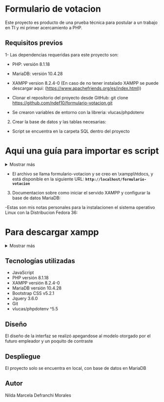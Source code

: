 # **Formulario de votacion**

Este proyecto es producto de una prueba técnica para postular a un trabajo en TI y mi primer acercamiento a PHP. 

## **Requisitos previos**

1- Las dependencias requeridas para este proyecto son:

- PHP: versión 8.1.18 

- MariaDB: versión 10.4.28

- XAMPP version 8.2.4-0 (En caso de no tener instalado XAMPP se puede descargar aqui: (https://www.apachefriends.org/es/index.html))

- Clonar el repositorio del proyecto desde GitHub: git clone https://github.com/ndef10/formulario-votacion.git

- Se crearon variables de entorno con la libreria: vlucas/phpdotenv


2. Crear la base de datos y las tablas necesarias:

- Script se encuentra en la carpeta SQL dentro del proyecto

# Aqui una guía para importar es script

<details>
<summary>Mostrar más</summary>

Para importar un script SQL en una base de datos MariaDB, puedes seguir los siguientes pasos:

Asegúrate de tener instalado el sistema de gestión de base de datos MariaDB y de haber iniciado el servidor.

Abre una terminal o línea de comandos y accede al directorio donde se encuentra el archivo SQL que deseas importar.

Utiliza el comando mysql seguido de los parámetros necesarios para conectarte a la base de datos. Por ejemplo, si estás trabajando en localhost con el usuario "root" y sin contraseña, el comando sería:

css
Copy code
mysql -u root -p
Si tienes una contraseña configurada para el usuario "root", se te solicitará ingresarla después de ejecutar el comando.

Una vez que estés conectado a la base de datos, puedes importar el script SQL utilizando el comando source seguido de la ruta completa del archivo SQL. Por ejemplo:

bash
Copy code
source /ruta/al/archivo.sql
Asegúrate de reemplazar /ruta/al/archivo.sql con la ruta correcta hacia tu archivo SQL.

El comando source ejecutará el script SQL y comenzará a importar las instrucciones y datos en la base de datos. Dependiendo del tamaño del archivo y la cantidad de instrucciones, esto puede llevar algún tiempo.

Una vez que el proceso de importación haya finalizado, recibirás un mensaje indicando que se ha importado correctamente.

Es importante tener en cuenta que al importar un script SQL, este puede contener instrucciones para crear tablas, insertar datos, definir relaciones y realizar otras operaciones relacionadas con la base de datos. Asegúrate de que el script SQL sea compatible con la versión de MariaDB que estás utilizando y que estés importando en la base de datos correcta.

Recuerda que es recomendable realizar una copia de seguridad de tu base de datos antes de realizar cualquier importación o modificación importante.

</details>

- El archivo se llama formulario-votacion y se creo en \xampp\htdocs, y está disponible en la siguiente URL: **`http://localhost/formulario-votacion`** 

3. Documentacion sobre como iniciar el servido XAMPP y configurar la base de datos MariaDB:

-Estas son mis notas personales para la instalacionen el sistema operativo Linux con la Distribucion Fedora 36:

# Para descargar xampp

<details>
<summary>Mostrar más</summary>

[Download XAMPP](https://www.apachefriends.org/download.html)

En terminal ir a Download con este comando: **cd Download**

listamos, para ver lo descargado con **ls**

ponemos el siguiente comando: **sudo chmod +x ./xampp-linux-x64-8.2.4-0-installer.run**

pedira clave root (el pc)

luego ejecutamos sudo **./xampp-linux-x64-8.2.4-0-installer.run**

y se abrira una ventana donde solo debemos dar siguiente hasta terminar y cerrar

# Los archivos descargados se guardan en: **cd /opt/lampp**

y al listar con **ls** podemos acceder a la carpeta **htdocs** aqui es donde se crearan los proyectos en php

# para ejecutar la interfaz grafica se debe usar el sgte. comando: **sudo ./manager-linux-x64.run**

en la interfaz grafica, pichar en **Manage Servers, start all** y se tiene que poner **verde** las tres pelotitas, si la ultima no se pone roja, es que falta instalar lib y se hace con este comando: 

**sudo dnf install libnsl** (ya lo  instale)

para probar que xampp funciona, ir al navegador y poner la siguiente URL: 

http://localhost/dashboard/



en le link que dice **phpMyAdmin** es donde se trabaja normalmente y debe estar ok 

para poder crear carpetas aca hay que hacer la siguiente configuracion:

- **sudo chown -R Marce:Marce /opt/lampp/htdocs**
- para saber cual es nuestro usuario se usa; **whoami** 
- y para ver los grupos: **groups Marce**
- para crear un archivo: **touch hola.html**
- para editar el archivo: **nano hola.html** y adentro se puede escribir y grabar normalmente
- para ver lo editado en el navegador , voy a [localhost/hola.html](http://localhost/hola.html)
- con **dolphin .** voy a la interfaz grafica para crear archivos

en pampp, si voy a bin con cd bin puedo ver toda la lineas de comando y desde aca al poner el comando: **./php —version** obtengo la version que tengo instalada de php, para poder verla desde el inicio: 

- **sudo nano /etc/profile**

no tocar nada y bajar al final donde pondremos lo siguiente:

- **export PATH=”$PATH:/opt/lampp/bin”**

luego al ir al inicio de la terminal poner: source /etc/profile

y abajo poner: php —version podemos ver la version de php desde aca y termina la configuracion quedando en forma global
s
</details>

## **Tecnologías utilizadas**

- JavaScript
- PHP versión 8.1.18
- XAMPP versión 8.2.4-0
- MariaDB versión 10.4.28
- Bootstrap CSS v5.2.1
- Jquery 3.6.0 
- Git
- vlucas/phpdotenv ^5.5

## **Diseño**

El diseño de la interfaz se realizó apegandose al modelo otorgado por el futuro empleador y un poquito de contraste


## **Despliegue**

El proyecto solo se encuentra en local, con base de datos en MariaDB

## **Autor**

Nilda Marcela Defranchi Morales